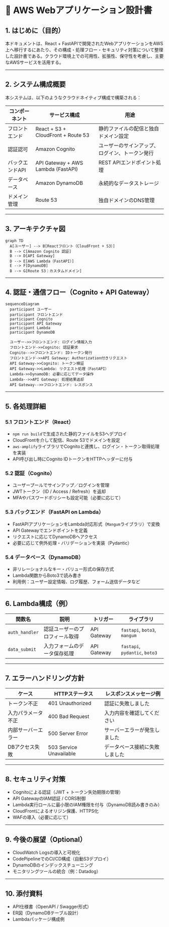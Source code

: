 
# 📝 AWS Webアプリケーション設計書

## 1. はじめに（目的）

本ドキュメントは、React + FastAPIで開発されたWebアプリケーションをAWS上へ移行するにあたり、その構成・処理フロー・セキュリティ対策について整理した設計書である。クラウド環境上での可用性、拡張性、保守性を考慮し、主要なAWSサービスを活用する。

---

## 2. システム構成概要

本システムは、以下のようなクラウドネイティブ構成で構築される：

| コンポーネント     | サービス構成                                 | 用途                             |
|------------------|------------------------------------------|----------------------------------|
| フロントエンド     | React + S3 + CloudFront + Route 53       | 静的ファイルの配信と独自ドメイン設定 |
| 認証認可         | Amazon Cognito                          | ユーザーのサインアップ、ログイン、トークン発行 |
| バックエンドAPI    | API Gateway + AWS Lambda (FastAPI)      | REST APIエンドポイント処理       |
| データベース      | Amazon DynamoDB                         | 永続的なデータストレージ           |
| ドメイン管理      | Route 53                                | 独自ドメインのDNS管理             |

---

## 3. アーキテクチャ図

```mermaid
graph TD
  A[ユーザー] --> B[Reactフロント（CloudFront + S3）]
  B --> C[Amazon Cognito 認証]
  B --> D[API Gateway]
  D --> E[AWS Lambda（FastAPI）]
  E --> F[DynamoDB]
  B --> G[Route 53：カスタムドメイン]
```

---

## 4. 認証・通信フロー（Cognito + API Gateway）

```mermaid
sequenceDiagram
  participant ユーザー
  participant フロントエンド
  participant Cognito
  participant API Gateway
  participant Lambda
  participant DynamoDB

  ユーザー->>フロントエンド: ログイン情報入力
  フロントエンド->>Cognito: 認証要求
  Cognito-->>フロントエンド: IDトークン発行
  フロントエンド->>API Gateway: Authorization付きリクエスト
  API Gateway->>Cognito: トークン検証
  API Gateway->>Lambda: リクエスト処理（FastAPI）
  Lambda->>DynamoDB: 必要に応じてデータ操作
  Lambda-->>API Gateway: 処理結果返却
  API Gateway-->>フロントエンド: レスポンス
```

---

## 5. 各処理詳細

### 5.1 フロントエンド（React）

- `npm run build`で生成された静的ファイルをS3へデプロイ
- CloudFrontを介して配信、Route 53でドメインを設定
- `aws-amplify`ライブラリでCognitoと連携し、ログイン・トークン取得処理を実装
- API呼び出し時にCognito IDトークンをHTTPヘッダーに付与

### 5.2 認証（Cognito）

- ユーザープールでサインアップ／ログインを管理
- JWTトークン（ID / Access / Refresh）を返却
- MFAやパスワードポリシーも設定可能（必要に応じて）

### 5.3 バックエンド（FastAPI on Lambda）

- FastAPIアプリケーションをLambda対応形式（`Mangum`ライブラリ）で変換
- API Gatewayでエンドポイントを定義
- リクエストに応じてDynamoDBへアクセス
- 必要に応じて例外処理・バリデーションを実装（Pydantic）

### 5.4 データベース（DynamoDB）

- 非リレーショナルなキー・バリュー形式の保存方式
- Lambda関数からBoto3で読み書き
- 利用例：ユーザー設定情報、ログ履歴、フォーム送信データなど

---

## 6. Lambda構成（例）

| 関数名         | 説明                     | トリガー       | ライブラリ             |
|--------------|------------------------|--------------|----------------------|
| `auth_handler` | 認証ユーザーのプロフィール取得     | API Gateway | `fastapi`, `boto3`, `mangum` |
| `data_submit`  | 入力フォームのデータ保存処理       | API Gateway | `fastapi`, `pydantic`, `boto3` |

---

## 7. エラーハンドリング方針

| ケース               | HTTPステータス | レスポンスメッセージ例         |
|--------------------|----------------|-----------------------------|
| トークン不正            | 401 Unauthorized | 認証に失敗しました              |
| 入力パラメータ不正        | 400 Bad Request   | 入力内容を確認してください         |
| 内部サーバーエラー        | 500 Server Error  | サーバーエラーが発生しました      |
| DBアクセス失敗         | 503 Service Unavailable | データベース接続に失敗しました  |

---

## 8. セキュリティ対策

- Cognitoによる認証（JWT + トークン失効期限の管理）
- API GatewayのIAM認証 / CORS制御
- Lambda実行ロールに最小限のIAM権限を付与（DynamoDB読み書きのみ）
- CloudFrontによるオリジン保護、HTTPS化
- WAFの導入（必要に応じて）

---

## 9. 今後の展望（Optional）

- CloudWatch Logsの導入と可視化
- CodePipelineでのCI/CD構成（自動S3デプロイ）
- DynamoDBのインデックスチューニング
- モニタリングツールの統合（例：Datadog）

---

## 10. 添付資料

- API仕様書（OpenAPI / Swagger形式）
- ER図（DynamoDBテーブル設計）
- Lambdaパッケージ構成例
